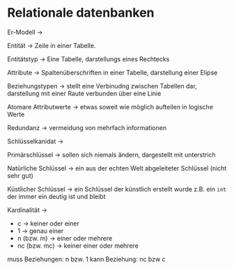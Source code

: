 # Relationale datenbanken

Er-Modell $\rightarrow$ 

Entität $\rightarrow$ Zeile in einer Tabelle.

Entitätstyp $\rightarrow$ Eine Tabelle, darstellungs eines Rechtecks

Attribute $\rightarrow$ Spaltenüberschriften in einer Tabelle, darstellung einer Elipse

Beziehungstypen $\rightarrow$ stellt eine Verbinudng zwischen Tabellen dar, darstellung mit einer Raute verbunden über eine Linie

Atomare Attributwerte $\rightarrow$ etwas soweit wie möglich aufteilen in logische Werte 

Redundanz $\rightarrow$ vermeidung von mehrfach informationen

Schlüsselkanidat $\rightarrow$ 

Primärschlüssel $\rightarrow$ sollen sich niemals ändern, dargestellt mit unterstrich

Natürliche Schlüssel $\rightarrow$ ein aus der echten Welt abgeleiteter Schlüssel (nicht sehr gut)

Küstlicher Schlüssel $\rightarrow$ ein Schlüssel der künstlich erstellt wurde z.B. ein ```int``` der immer ein deutig ist und bleibt 

Kardinalität $\rightarrow$ 
- c $\rightarrow$ keiner oder einer
- 1 $\rightarrow$ genau einer
- n (bzw. m) $\rightarrow$ einer oder mehrere
- nc (bzw. mc) $\rightarrow$ keiner einer oder mehrere

muss Beziehungen: n bzw. 1
kann Beziehung: nc bzw c